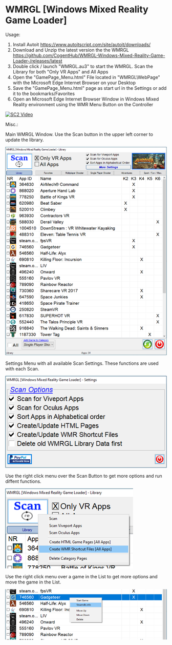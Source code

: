 # WMRGL [Windows Mixed Reality Game Loader]

Usage:
1. Install Autoit https://www.autoitscript.com/site/autoit/downloads/
2. Download and Unzip the latest version the the WMRGL https://github.com/CogentHub/WMRGL-Windows-Mixed-Reality-Game-Loader-/releases/latest
3. Double click / launch "WMRGL.au3" to start the WMRGL. Scan the Library for both "Only VR Apps" and All Apps
4. Open the "GamePage_Menu.html" File located in "WMRGL\WebPage\" with the Microsoft Edge Internet Browser on your Desktop
5. Save the "GamePage_Menu.html" page as start url in the Settings or add it to the bookmarks/Favorites
6. Open an Microsoft Edge Internet Browser Window in Windows Mixed Reality environment using the WMR Menu Button on the Controller



[![SC2 Video](https://img.youtube.com/vi/--b-9HrKK6w/0.jpg)](https://youtu.be/Ihud03e8jl8)



Misc.:

Main WMRGL Window. Use the Scan button in the upper left corner to update the library.

![alt text](https://github.com/CogentHub/WMRGL-Windows-Mixed-Reality-Game-Loader-/blob/main/Preview_Images/Main_GUI.png)


Settings Menu with all available Scan Settings. These functions are used with each Scan.

![alt text](https://github.com/CogentHub/WMRGL-Windows-Mixed-Reality-Game-Loader-/blob/main/Preview_Images/Settings_GUI.png)


Use the right click menu over the Scan Button to get more options and run diffent functions.

![alt text](https://github.com/CogentHub/WMRGL-Windows-Mixed-Reality-Game-Loader-/blob/main/Preview_Images/RM_Scan_Menu.png)


Use the right click menu over a game in the List to get more options and move the game in the List.

![alt text](https://github.com/CogentHub/WMRGL-Windows-Mixed-Reality-Game-Loader-/blob/main/Preview_Images/RM_Game_Menu.png)

